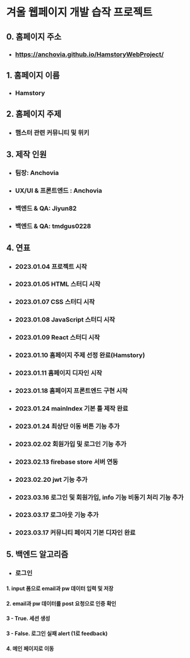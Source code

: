 # 겨울 웹페이지 개발 습작 프로젝트

## 0. 홈페이지 주소
* ### https://anchovia.github.io/HamstoryWebProject/

## 1. 홈페이지 이름
* ### Hamstory

## 2. 홈페이지 주제
* ### 햄스터 관련 커뮤니티 및 위키

## 3. 제작 인원
* ### 팀장: Anchovia
* ### UX/UI & 프론트엔드 : Anchovia
* ### 백엔드 & QA: Jiyun82
* ### 백엔드 & QA: tmdgus0228

## 4. 연표
* ### 2023.01.04 프로젝트 시작
* ### 2023.01.05 HTML 스터디 시작
* ### 2023.01.07 CSS 스터디 시작
* ### 2023.01.08 JavaScript 스터디 시작
* ### 2023.01.09 React 스터디 시작
* ### 2023.01.10 홈페이지 주제 선정 완료(Hamstory)
* ### 2023.01.11 홈페이지 디자인 시작
* ### 2023.01.18 홈페이지 프론트엔드 구현 시작
* ### 2023.01.24 mainIndex 기본 틀 제작 완료
* ### 2023.01.24 최상단 이동 버튼 기능 추가
* ### 2023.02.02 회원가입 및 로그인 기능 추가
* ### 2023.02.13 firebase store 서버 연동
* ### 2023.02.20 jwt 기능 추가
* ### 2023.03.16 로그인 및 회원가입, info 기능 비동기 처리 기능 추가
* ### 2023.03.17 로그아웃 기능 추가
* ### 2023.03.17 커뮤니티 페이지 기본 디자인 완료

## 5. 백엔드 알고리즘
* ### 로그인
#### 1. input 폼으로 email과 pw 데이터 입력 및 저장
#### 2. email과 pw 데이터를 post 요청으로 인증 확인
#### 3 - True. 세션 생성
#### 3 - False. 로그인 실패 alert (1로 feedback)
#### 4. 메인 페이지로 이동

